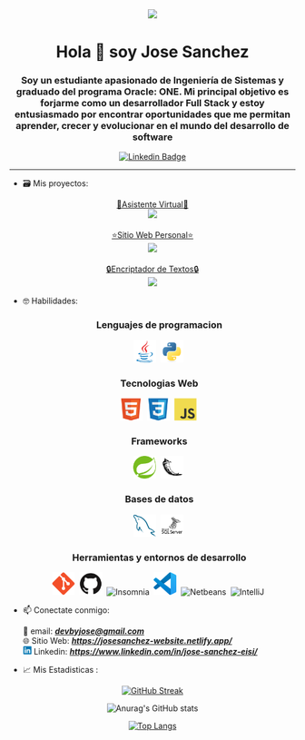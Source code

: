 <div id="header" align="center">
  <img src="https://media.giphy.com/media/zOvBKUUEERdNm/giphy.gif" width="250" />
  <h1 align="center">Hola 👋 soy Jose Sanchez</h1>
  <h3 align="center">Soy un estudiante apasionado de Ingeniería de Sistemas y graduado del programa Oracle: ONE. Mi principal objetivo es forjarme como un desarrollador Full Stack y estoy entusiasmado por encontrar oportunidades que me permitan aprender, crecer y evolucionar en el mundo del desarrollo de software</h3>
</div>
  
<div id="badges" align="center">
  <a href="https://www.linkedin.com/in/jose-sanchez-eisi/" target="blank">
     <img src="https://img.shields.io/badge/LinkedIn-0077B5?style=for-the-badge&logo=linkedin&logoColor=white"
        alt="Linkedin Badge"/>
  </a>
</div> 
    
---

- 🗃️ Mis proyectos:
<div align="center">
  <a href="https://a-l-f-r-e-d.onrender.com/">🤖Asistente Virtual🤖</a>
  <br>
  <img src="https://github.com/TheJose24/TheJose24/assets/129393100/e254652c-4f13-4e2a-b737-58eecac7af29" width="500"/>
  <br>
  <br>
  <a href="https://josesanchez-website.netlify.app/">⭐Sitio Web Personal⭐</a>
  <br>
  <img src="https://josesanchez-website.netlify.app/Imagenes/Sitio-web.png" width="500"/>
  <br>
  <br>
  <a href="https://thejose24.github.io/Challenge-ONE/">🔒Encriptador de Textos🔒</a>
  <br>
  <img src="https://josesanchez-website.netlify.app/Imagenes/Encriptador.png" width="500"/>
  <br>
</div>
    
- 🤓 Habilidades:
  <div id="icons" align="center">
   <h3 align="center">Lenguajes de programacion</h3>
   <img src="https://github.com/devicons/devicon/blob/master/icons/java/java-original.svg" title="Java" alt="Java" width="40" height="40">&nbsp;
   <img src="https://github.com/devicons/devicon/blob/master/icons/python/python-original.svg" title="Python" alt="Python" width="40" height="40">&nbsp;
    
   <h3 align="center">Tecnologias Web</h3>
   <img src="https://github.com/devicons/devicon/blob/master/icons/html5/html5-original.svg" title="HTML5" alt="HTML" width="40" height="40">&nbsp;
   <img src="https://github.com/devicons/devicon/blob/master/icons/css3/css3-original.svg" title="CSS" alt="CSS" width="40" height="40">&nbsp;
   <img src="https://github.com/devicons/devicon/blob/master/icons/javascript/javascript-original.svg" title="JavaScript" alt="JavaScript" width="40" height="40">&nbsp;

   <h3 align="center">Frameworks</h3>
   <img src="https://github.com/devicons/devicon/blob/master/icons/spring/spring-original.svg" title="Spring" alt="Spring" width="40" height="40">&nbsp;
   <img src="https://github.com/devicons/devicon/blob/master/icons/flask/flask-original.svg" title="Flask" alt="Flask" width="40" height="40">&nbsp;

   <h3 align="center">Bases de datos</h3>
   <img src="https://github.com/devicons/devicon/blob/master/icons/mysql/mysql-original.svg" title="MySQL" alt="MySQL" width="40" height="40">&nbsp;
   <img src="https://github.com/devicons/devicon/blob/master/icons/microsoftsqlserver/microsoftsqlserver-plain-wordmark.svg" title="SQL-Server" alt="SQL-Server" width="40" height="40">&nbsp;

   <h3 align="center">Herramientas y entornos de desarrollo</h3>
   <img src="https://github.com/devicons/devicon/blob/master/icons/git/git-original.svg" title="Git" alt="Git" width="40" height="40">&nbsp;
   <img src="https://github.com/devicons/devicon/blob/master/icons/github/github-original.svg" title="GitHub" alt="GitHub" width="40" height="40">&nbsp;
   <img src="https://github.com/kong/insomnia/blob/develop/packages/insomnia/src/icons/icon.ico?raw=true" title="Insomnia" alt="Insomnia" width="40" height="40">&nbsp;  
   <img src="https://github.com/devicons/devicon/blob/master/icons/vscode/vscode-original.svg" title="VS-Code" alt="VS-Code" width="40" height="40">&nbsp;
   <img src="https://raw.githubusercontent.com/apache/netbeans/master/nbi/engine/native/launcher/windows/resources/icon.ico" title="Netbeans" alt="Netbeans" width="40" height="40">&nbsp;
   <img src="https://img.icons8.com/?size=256&id=w1Gq29w4RQWL&format=png" title="IntelliJ" alt="IntelliJ" width="40" height="40">&nbsp; 
  </div> 
  
- 📫 Conectate conmigo:
  
  📧 email: ***devbyjose@gmail.com***
  <br>
  🌐 Sitio Web: ***https://josesanchez-website.netlify.app/***
  <br>
  <img src="https://github.com/devicons/devicon/blob/master/icons/linkedin/linkedin-original.svg" title="Linkedin" alt="Linkedin" width="15" height="15"> Linkedin: ***https://www.linkedin.com/in/jose-sanchez-eisi/***
  
- 📈 Mis Estadisticas :
<div id="stats" align="center">
 
  [![GitHub Streak](https://streak-stats.demolab.com?user=TheJose24&theme=dark&hide_border=true&locale=es)](https://git.io/streak-stats)
  
  ![Anurag's GitHub stats](https://github-readme-stats.vercel.app/api?username=TheJose24&show_icons=true&theme=tokyonight&locale=es)
  
  [![Top Langs](https://github-readme-stats.vercel.app/api/top-langs/?username=TheJose24&locale=es)](https://github.com/anuraghazra/github-readme-stats)
  
</div>
